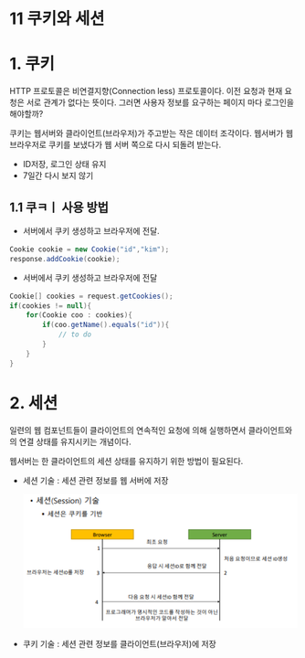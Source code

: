 11 쿠키와 세션
===

# 1. 쿠키

HTTP 프로토콜은 비연결지향(Connection less) 프로토콜이다. 이전 요청과 현재 요청은 서로 관계가 없다는 뜻이다. 그러면 사용자 정보를 요구하는 페이지 마다 로그인을 해야할까?

쿠키는 웹서버와 클라이언트(브라우저)가 주고받는 작은 데이터 조각이다. 웹서버가 웹 브라우저로 쿠키를 보냈다가 웹 서버 쪽으로 다시 되돌려 받는다.

- ID저장, 로그인 상태 유지
- 7일간 다시 보지 않기

## 1.1 쿠ㅋㅣ 사용 방법

- 서버에서 쿠키 생성하고 브라우저에 전달.

```Java
Cookie cookie = new Cookie("id","kim");
response.addCookie(cookie);
```

- 서버에서 쿠키 생성하고 브라우저에 전달

```Java
Cookie[] cookies = request.getCookies();
if(cookies != null){
    for(Cookie coo : cookies){
        if(coo.getName().equals("id")){
            // to do
        }
    }
}
```

# 2. 세션

일련의 웹 컴포넌트들이 클라이언트의 연속적인 요청에 의해 실행하면서 클라이언트와의 연결 상태를 유지시키는 개념이다.

웹서버는 한 클라이언트의 세션 상태를 유지하기 위한 방법이 필요된다. 

- 세션 기술 : 세션 관련 정보를 웹 서버에 저장

    ![alt](img/세션%20기술.png)

- 쿠키 기술 : 세션 관련 정보를 클라이언트(브라우저)에 저장

